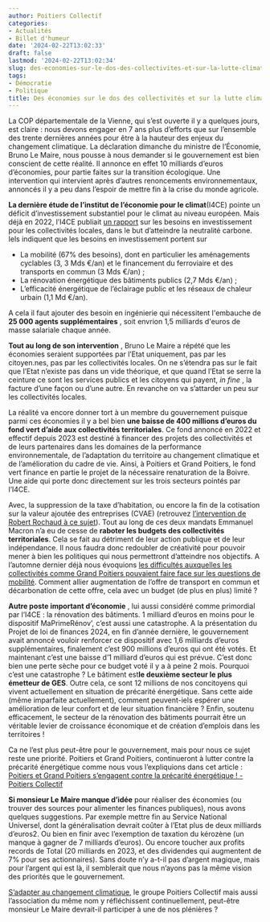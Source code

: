 ```yaml
---
author: Poitiers Collectif
categories:
- Actualités
- Billet d'humeur
date: '2024-02-22T13:02:33'
draft: false
lastmod: '2024-02-22T13:02:34'
slug: des-economies-sur-le-dos-des-collectivites-et-sur-la-lutte-climatique
tags:
- Démocratie
- Politique
title: Des économies sur le dos des collectivités et sur la lutte climatique
---
```


La COP départementale de la Vienne, qui s’est ouverte il y a quelques jours, est claire : nous devons engager en 7 ans plus d’efforts que sur l’ensemble des trente dernières années pour être à la hauteur des enjeux du changement climatique. La déclaration dimanche du ministre de l’Économie, Bruno Le Maire, nous pousse à nous demander si le gouvernement est bien conscient de cette réalité. Il annonce en effet 10 milliards d’euros d’économies, pour partie faites sur la transition écologique. Une intervention qui intervient après d’autres renoncements environnementaux, annoncés il y a peu dans l’espoir de mettre fin à la crise du monde agricole. 

**La dernière étude de l’institut de l’économie pour le climat**(I4CE) pointe un déficit d’investissement substantiel pour le climat au niveau européen. Mais déjà en 2022, l’I4CE publiait [un rapport](https://www.i4ce.org/publication/collectivites-investissements-ingenierie-neutralite-carbone-climat/) sur les besoins en investissement pour les collectivités locales, dans le but d’atteindre la neutralité carbone. Iels indiquent que les besoins en investissement portent sur 

  * La mobilité (67% des besoins), dont en particulier les aménagements cyclables (3, 3 Mds €/an) et le financement du ferroviaire et des transports en commun (3 Mds €/an) ; 
  * La rénovation énergétique des bâtiments publics (2,7 Mds €/an) ; 
  * L’efficacité énergétique de l’éclairage public et les réseaux de chaleur urbain (1,1 Md €/an). 

A cela il faut ajouter des besoin en ingénierie qui nécessitent l'embauche de **25 000 agents supplémentaires** , soit envrion 1,5 milliards d'euros de masse salariale chaque année.

**Tout au long de son intervention** , Bruno Le Maire a répété que les économies seraient supportées par l’Etat uniquement, pas par les citoyen.nes, pas par les collectivités locales. On ne s’étendra pas sur le fait que l’Etat n’existe pas dans un vide théorique, et que quand l’Etat se serre la ceinture ce sont les services publics et les citoyens qui payent, _in fine_ , la facture d’une façon ou d’une autre. En revanche on va s’attarder un peu sur les collectivités locales. 

La réalité va encore donner tort à un membre du gouvernement puisque parmi ces économies il y a bel bien **une baisse de 400 millions d’euros du fond vert d’aide aux collectivités territoriales**. Ce fond annoncé en 2022 et effectif depuis 2023 est destiné à financer des projets des collectivités et de leurs partenaires dans les domaines de la performance environnementale, de l’adaptation du territoire au changement climatique et de l’amélioration du cadre de vie. Ainsi, à Poitiers et Grand Poitiers, le fond vert finance en partie le projet de la nécessaire renaturation de la Boivre. Une aide qui porte donc directement sur les trois secteurs pointés par l’I4CE. 

Avec, la suppression de la taxe d’habitation, ou encore la fin de la cotisation sur la valeur ajoutée des entreprises (CVAE) (retrouvez [l’intervention de Robert Rochaud à ce sujet](https://poitierscollectif.fr/actualites/intervention-de-robert-rochaud-en-conseil-communautaire/)). Tout au long de ces deux mandats Emmanuel Macron n’a eu de cesse de **raboter les budgets des collectivités territoriales**. Cela se fait au détriment de leur action publique et de leur indépendance. Il nous faudra donc redoubler de créativité pour pouvoir mener à bien les politiques qui nous permettront d’atteindre nos objectifs. A l’automne dernier déjà nous évoquions [les difficultés auxquelles les collectivités comme Grand Poitiers pouvaient faire face sur les questions de mobilité](https://poitierscollectif.fr/actualites/decarbonation-des-transports-en-commun-la-difficile-equation-pour-les-collectivites/). Comment allier augmentation de l’offre de transport en commun et décarbonation de cette offre, cela avec un budget (de plus en plus) limité ? 

**Autre poste important d’économie** , lui aussi considéré comme primordial par l’I4CE : la rénovation des bâtiments. 1 milliard d’euros en moins pour le dispositif MaPrimeRénov’, c’est aussi une catastrophe. A la présentation du Projet de loi de finances 2024, en fin d’année dernière, le gouvernement avait annoncé vouloir renforcer ce dispositif avec 1,6 milliards d’euros supplémentaires, finalement c’est 900 millions d’euros qui ont été votés. Et maintenant c’est une baisse d’1 milliard d’euros qui est prévue. C’est donc bien une perte sèche pour ce budget voté il y a à peine 2 mois. Pourquoi c’est une catastrophe ? Le bâtiment est**le deuxième secteur le plus émetteur de GES**. Outre cela, ce sont 12 millions de nos concitoyens qui vivent actuellement en situation de précarité énergétique. Sans cette aide (même imparfaite actuellement), comment peuvent-iels espérer une amélioration de leur confort et de leur situation financière ? Enfin, soutenu efficacement, le secteur de la rénovation des bâtiments pourrait être un véritable levier de croissance économique et de création d’emplois dans les territoires ! 

Ca ne l’est plus peut-être pour le gouvernement, mais pour nous ce sujet reste une priorité. Poitiers et Grand Poitiers, continueront à lutter contre la précarité énergétique comme nous vous l’expliquions dans cet article : [Poitiers et Grand Poitiers s’engagent contre la précarité énergétique ! - Poitiers Collectif](https://poitierscollectif.fr/actualites/poitiers-et-grand-poitiers-sengagent-contre-la-precarite-energetique/)

**Si monsieur Le Maire manque d’idée** pour réaliser des économies (ou trouver des sources pour alimenter les finances publiques), nous avons quelques suggestions. Par exemple mettre fin au Service National Universel, dont la généralisation devrait coûter à l’Etat plus de deux milliards d’euros2. Ou bien en finir avec l’exemption de taxation du kérozène (un manque à gagner de 7 milliards d’euros). Ou encore toucher aux profits records de Total (20 milliards en 2023, et des dividendes qui augmentent de 7% pour ses actionnaires). Sans doute n’y a-t-il pas d’argent magique, mais pour l’argent qui est là, il semblerait que nous n’ayons pas la même vision des priorités que le gouvernement. 

[S’adapter au changement climatique](https://poitierscollectif.fr/actualites/compte-rendu-de-pleniere-comment-sadapter-au-changement-climatique/), le groupe Poitiers Collectif mais aussi l’association du même nom y réfléchissent continuellement, peut-être monsieur Le Maire devrait-il participer à une de nos plénières ?

